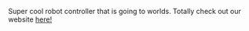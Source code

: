 Super cool robot controller that is going to worlds. Totally check out our website <a href="https://robotics.teameureka.net/">here!</a>
 